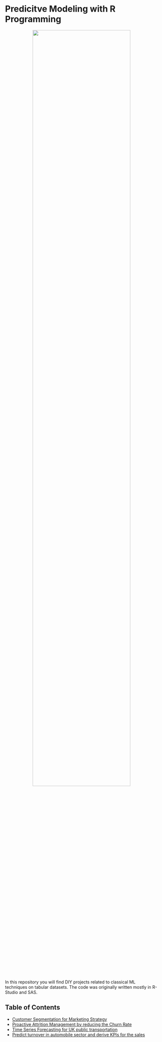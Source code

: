 # Predicitve Modeling with R Programming

<p align="center"><img width="80%" src="https://github.com/hsekol-hub/Classical-Machine-Learning/blob/main/src/analyze-your-data-with-r-language.jpeg"/></p>

[comment]: <> ([![Build Status]&#40;https://travis-ci.com/aladdinpersson/Machine-Learning-Collection.svg?branch=master&#41;]&#40;https://travis-ci.com/aladdinpersson/Machine-Learning-Collection&#41; )

[comment]: <> ([![License: MIT]&#40;https://img.shields.io/badge/License-MIT-yellow.svg&#41;]&#40;https://opensource.org/licenses/MIT&#41;)


In this repository you will find DIY projects related to classical ML techniques on tabular datasets. 
The code was originally written mostly in R-Studio and SAS.

## Table of Contents
- [Customer Segmentation for Marketing Strategy](#k-means)
- [Proactive Attrition Management by reducing the Churn Rate](#logistic-regression)
- [Time Series Forecasting for UK public transportation](#time-series)
- [Predict turnover in automobile sector and derive KPIs for the sales](#linear-regression)